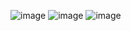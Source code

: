 ![image](https://github.com/user-attachments/assets/5e9ee8bf-18d6-4492-9d15-bc90c92a3e4a)
![image](https://github.com/user-attachments/assets/99418ee2-10da-4e9b-b024-ab4c4741c1be)
![image](https://github.com/user-attachments/assets/e328bb40-f47b-4e02-84e0-abaf2dfa04e6)
